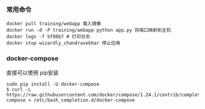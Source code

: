 ### 常用命令
    
    docker pull training/webapp 载入镜像
    docker run -d -P training/webapp python app.py 将端口映射到主机
    docker logs -f bf08b7 # 打印日志
    docker stop wizardly_chandrasekhar 停止应用
    

### docker-compose
直接可以使用 pip安装
    
    sudo pip install -U docker-compose
    $ curl -L https://raw.githubusercontent.com/docker/compose/1.24.1/contrib/completion/bash/docker-compose > /etc/bash_completion.d/docker-compose
    
